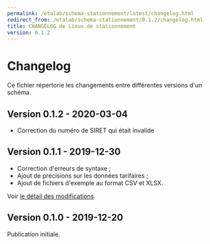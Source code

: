 ```yaml
---
permalink: /etalab/schema-stationnement/latest/changelog.html
redirect_from: /etalab/schema-stationnement/0.1.2/changelog.html
title: CHANGELOG de Lieux de stationnement
version: 0.1.2
---
```


# Changelog

Ce fichier répertorie les changements entre différentes versions d'un schéma.

## Version 0.1.2 - 2020-03-04
- Correction du numéro de SIRET qui était invalide

## Version 0.1.1 - 2019-12-30
- Correction d'erreurs de syntaxe ;
- Ajout de précisions sur les données tarifaires ;
- Ajout de fichiers d'exemple au format CSV et XLSX.

Voir [le détail des modifications](https://github.com/etalab/schema-stationnement/pull/2).

## Version 0.1.0 - 2019-12-20

Publication initiale.
